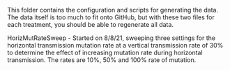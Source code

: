 This folder contains the configuration and scripts for generating the data. The data itself is too much to fit onto GitHub, but with these two files for each treatment, you should be able to regenerate all data.

HorizMutRateSweep - Started on 8/8/21, sweeping three settings for the horizontal transmission mutation rate at a vertical transmission rate of 30% to determine the effect of increasing mutation rate during horizontal transmission. The rates are 10%, 50% and 100% rate of mutation.